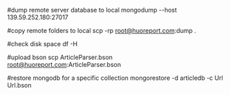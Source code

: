 #dump remote server database to local
mongodump --host 139.59.252.180:27017

#copy remote folders to local
scp -rp root@huoreport.com:dump .

#check disk space
df -H

#upload bson
scp ArticleParser.bson root@huoreport.com:ArticleParser.bson

#restore mongodb for a specific collection
mongorestore -d articledb -c Url Url.bson 